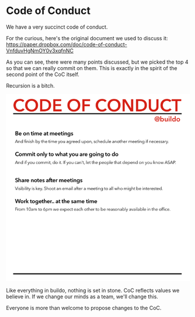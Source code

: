 # Code of Conduct

We have a very succinct code of conduct.

For the curious, here's the original document we used to discuss it: https://paper.dropbox.com/doc/code-of-conduct-VnfduvHgNmOY0v3xqfnNC

As you can see, there were many points discussed, but we picked the top 4 so that we can really commit on them. This is exactly in the spirit of the second point of the CoC itself.

Recursion is a bitch.


![](bdc095be-9cfe-11e5-8bff-bad52f611b3d.png)


Like everything in buildo, nothing is set in stone. CoC reflects  values we believe in. If we change our minds as a team, we'll change this.

Everyone is more than welcome to propose changes to the CoC.